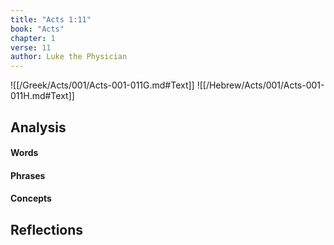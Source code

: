 ```yaml
---
title: "Acts 1:11"
book: "Acts"
chapter: 1
verse: 11
author: Luke the Physician
---
```

![[/Greek/Acts/001/Acts-001-011G.md#Text]]
![[/Hebrew/Acts/001/Acts-001-011H.md#Text]]

## Analysis

#### Words

#### Phrases

#### Concepts

## Reflections
